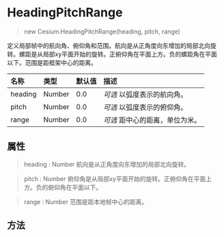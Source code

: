 # HeadingPitchRange

> new Cesium.HeadingPitchRange(heading, pitch, range)

定义局部帧中的航向角、俯仰角和范围。航向是从正角度向东增加的局部北向旋转。螺距是从局部xy平面开始的旋转。正俯仰角在平面上方。负的螺距角在平面以下。范围是距框架中心的距离。

名称|类型|默认值|描述
:-|:-|:-|:-
heading | Number | 0.0 |*可选* 以弧度表示的航向角。
pitch | Number | 0.0 |*可选* 以弧度表示的俯仰角。
range | Number | 0.0 |*可选* 距中心的距离，单位为米。

## 属性

> heading : Number 
航向是从正角度向东增加的局部北向旋转。

> pitch : Number 
俯仰角是从局部xy平面开始的旋转。正俯仰角在平面上方。负的俯仰角在平面以下。

> range : Number 
范围是距本地帧中心的距离。

## 方法